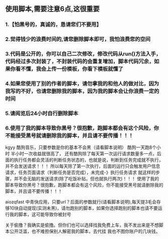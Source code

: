 
## 使用脚本,需要注意6点,这很重要
### 1.【怕黑号的，真诚的，恳请您们不要用】
### 2.觉得钱少的浪费时间的,请您删除脚本即可，我怕浪费您的空间
### 3.代码是公开的，你可以自己二次修改，修改代码从run()方法入手，代码经过多次封装了，不封装代码的会重复增加，脚本代码冗余，如果你看不懂，我会上传一份模板，你看下模板就懂了
### 4.如果您使用了别的作者的脚本，请勿拿我的和他人的做对比，因为我写的不好，也请您删除我的脚本，因为我的脚本会让你浪费一定的时间
### 5.请阅览后24小时自行删除脚本
### 6.使用了我的脚本导致你黑号？很抱歉，跑脚本都会有这个风险，你不能接受黑号就请删除我的脚本，并且请不要传播！！！

kgyy 酷狗音乐，只要参数是你的基本不会黑（请看脚本说明）  酷狗一天跑8个小时 半小时一次收益就很高了，
还有酷狗除了每天第一次运行请求数量多一点，后面的执行任务都会灵活的判断任务状态的，也就是说，判断到任务完成就不执行，并不会发送请求！！！
所以每天除了第一次执行，后面的运行只会触发用户信息请求，任务页面请求（判断任务是否完成），未完成-》执行任务请求 就这样的步骤，并不会无脑的发送请求(除了吃饭补贴，但也就执行两次)！！！
使用了我的脚本导致你黑号？很抱歉，跑脚本都会有这个风险，你不能接受黑号就请删除我的脚本，并且请不要传播！！！


aiozqfast 中青快应用，只要url？后面的参数就行(请看脚本说明),每天提3毛会存够10块自动提现(实测未黑)，请勿跑别的脚本，如果你选择跑别的脚本也请不要运行我的脚本，这可能导致你被封号

关于偷撸？我确实是偷撸。但你们也可以选择找我免费上车，我不发出来是不想脚本公开泛滥，也不难担保别人解密我的脚本，去代挂
我也不图你账户的几块钱。


